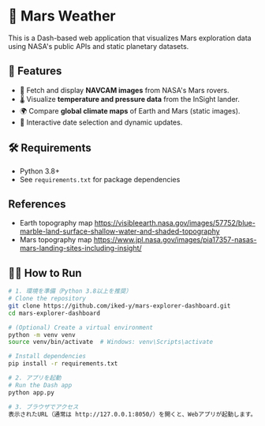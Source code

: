 # 🚀 Mars Weather

This is a Dash-based web application that visualizes Mars exploration data using NASA's public APIs and static planetary datasets.

## 🧩 Features

- 📸 Fetch and display **NAVCAM images** from NASA's Mars rovers.
- 🌡️ Visualize **temperature and pressure data** from the InSight lander.
- 🌍 Compare **global climate maps** of Earth and Mars (static images).
- 📅 Interactive date selection and dynamic updates.

## 🛠️ Requirements

- Python 3.8+
- See `requirements.txt` for package dependencies

## References

- Earth topography map https://visibleearth.nasa.gov/images/57752/blue-marble-land-surface-shallow-water-and-shaded-topography
- Mars topography map https://www.jpl.nasa.gov/images/pia17357-nasas-mars-landing-sites-including-insight/

## 🧑‍💻 How to Run

```bash
# 1. 環境を準備（Python 3.8以上を推奨）
# Clone the repository
git clone https://github.com/iked-y/mars-explorer-dashboard.git
cd mars-explorer-dashboard

# (Optional) Create a virtual environment
python -m venv venv
source venv/bin/activate  # Windows: venv\Scripts\activate

# Install dependencies
pip install -r requirements.txt

# 2. アプリを起動
# Run the Dash app
python app.py

# 3. ブラウザでアクセス
表示されたURL（通常は http://127.0.0.1:8050/）を開くと、Webアプリが起動します。